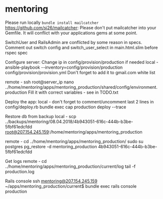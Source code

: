 # mentoring

Please run locally `bundle install mailcatcher`
https://github.com/sj26/mailcatcher:
Please don't put mailcatcher into your Gemfile. It will conflict with your applications gems at some point.

SwitchUser and RailsAdmin are conflicted by some reason in specs. Comment out switch config and switch_user_select in main.html.slim before rspec spec

Configure server:
Change ip in config/provision/production if needed
local - ansible-playbook --inventory=config/provision/production config/provision/provision.yml
Don't forget to add it to gmail.com white list

remote - ssh root@server_ip
nano ../home/mentoring/apps/mentoring_production/shared/config/environment.production
Fill it with correct variables - see in TODO.txt

Deploy the app:
local - don't forget to comment/uncomment last 2 lines in config/deploy.rb
bundle exec cap production deploy --trace

Restore db from backup
local - scp ../backups/mentoring/08.04.2018/4b943051-616c-444b-b3be-5fbf61edcfdd root@207.154.245.159:/home/mentoring/apps/mentoring_production

remote - cd ../home/mentoring/apps/mentoring_production/
sudo su postgres
pg_restore -d mentoring_production 4b943051-616c-444b-b3be-5fbf61edcfdd

Get logs
remote - cd ../home/mentoring/apps/mentoring_production/current/log
tail -f production.log

Rails console
ssh mentoring@207.154.245.159
~/apps/mentoring_production/current$ bundle exec rails console production
